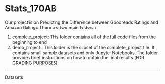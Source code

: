 # Stats_170AB
Our project is on Predicting the Difference between Goodreads Ratings and Amazon Ratings
There are two main folders :
1. complete_project: This folder contains all of the full code files from the beginning to end 
2. demo_project : This folder is the subset of the complete_project file. It contains small sample datasets and only Jupyter Notebooks.
   The folder provides brief instructions on how to obtain the final results (FOR GRADING PURPOSES)

---

Datasets
